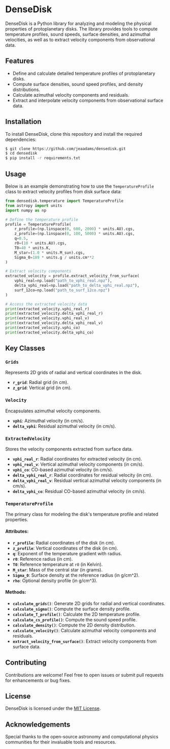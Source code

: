 # DenseDisk

DenseDisk is a Python library for analyzing and modeling the physical properties of protoplanetary disks. The library provides tools to compute temperature profiles, sound speeds, surface densities, and azimuthal velocities, as well as to extract velocity components from observational data.

## Features

- Define and calculate detailed temperature profiles of protoplanetary disks.
- Compute surface densities, sound speed profiles, and density distributions.
- Calculate azimuthal velocity components and residuals.
- Extract and interpolate velocity components from observational surface data.

## Installation

To install DenseDisk, clone this repository and install the required dependencies:

```bash
$ git clone https://github.com/jeaadams/densedisk.git
$ cd densedisk
$ pip install -r requirements.txt
```

## Usage

Below is an example demonstrating how to use the `TemperatureProfile` class to extract velocity profiles from disk surface data:

```python
from densedisk.temperature import TemperatureProfile
from astropy import units
import numpy as np

# Define the temperature profile
profile = TemperatureProfile(
    r_profile=(np.linspace(0, 600, 2000) * units.AU).cgs,
    z_profile=(np.linspace(0, 100, 5000) * units.AU).cgs,
    q=0.5,
    r0=(10 * units.AU).cgs,
    T0=40 * units.K,
    M_star=(1.0 * units.M_sun).cgs,
    Sigma_0=189 * units.g / units.cm**2
)

# Extract velocity components
extracted_velocity = profile.extract_velocity_from_surface(
    vphi_real=np.load("path_to_vphi_real.npz"),
    delta_vphi_real=np.load("path_to_delta_vphi_real.npz"),
    surf_12co=np.load("path_to_surf_12co.npz")
)

# Access the extracted velocity data
print(extracted_velocity.vphi_real_r)
print(extracted_velocity.delta_vphi_real_r)
print(extracted_velocity.vphi_real_v)
print(extracted_velocity.delta_vphi_real_v)
print(extracted_velocity.vphi_co)
print(extracted_velocity.delta_vphi_co)
```

## Key Classes

### `Grids`
Represents 2D grids of radial and vertical coordinates in the disk.

- **`r_grid`**: Radial grid (in cm).
- **`z_grid`**: Vertical grid (in cm).

### `Velocity`
Encapsulates azimuthal velocity components.

- **`vphi`**: Azimuthal velocity (in cm/s).
- **`delta_vphi`**: Residual azimuthal velocity (in cm/s).

### `ExtractedVelocity`
Stores the velocity components extracted from surface data.

- **`vphi_real_r`**: Radial coordinates for extracted velocity (in cm).
- **`vphi_real_v`**: Vertical azimuthal velocity components (in cm/s).
- **`vphi_co`**: CO-based azimuthal velocity (in cm/s).
- **`delta_vphi_real_r`**: Radial coordinates for residual velocity (in cm).
- **`delta_vphi_real_v`**: Residual vertical azimuthal velocity components (in cm/s).
- **`delta_vphi_co`**: Residual CO-based azimuthal velocity (in cm/s).

### `TemperatureProfile`
The primary class for modeling the disk's temperature profile and related properties.

#### Attributes:

- **`r_profile`**: Radial coordinates of the disk (in cm).
- **`z_profile`**: Vertical coordinates of the disk (in cm).
- **`q`**: Exponent of the temperature gradient with radius.
- **`r0`**: Reference radius (in cm).
- **`T0`**: Reference temperature at `r0` (in Kelvin).
- **`M_star`**: Mass of the central star (in grams).
- **`Sigma_0`**: Surface density at the reference radius (in g/cm^2).
- **`rho`**: Optional density profile (in g/cm^3).

#### Methods:

- **`calculate_grids()`**: Generate 2D grids for radial and vertical coordinates.
- **`calculate_sigma()`**: Compute the surface density profile.
- **`calculate_T_profile()`**: Calculate the 2D temperature profile.
- **`calculate_cs_profile()`**: Compute the sound speed profile.
- **`calculate_density()`**: Compute the 2D density distribution.
- **`calculate_velocity()`**: Calculate azimuthal velocity components and residuals.
- **`extract_velocity_from_surface()`**: Extract velocity components from surface data.

## Contributing

Contributions are welcome! Feel free to open issues or submit pull requests for enhancements or bug fixes.

## License

DenseDisk is licensed under the [MIT License](LICENSE).

## Acknowledgements

Special thanks to the open-source astronomy and computational physics communities for their invaluable tools and resources.